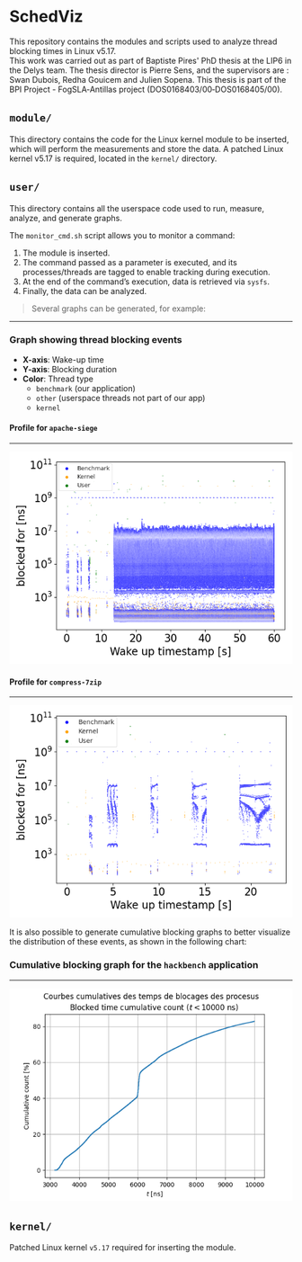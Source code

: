 # SchedViz


This repository contains the modules and scripts used to analyze thread blocking times in Linux v5.17.  
This work was carried out as part of Baptiste Pires' PhD thesis at the LIP6 in the Delys team. The thesis director is Pierre Sens, and the supervisors are : Swan Dubois, Redha Gouicem and Julien Sopena. This thesis is part of the  BPI Project - FogSLA‑Antillas project (DOS0168403/00‑DOS0168405/00).

## `module/`

This directory contains the code for the Linux kernel module to be inserted, which will perform the measurements and store the data. A patched Linux kernel v5.17 is required, located in the `kernel/` directory.

## `user/`

This directory contains all the userspace code used to run, measure, analyze, and generate graphs.

The `monitor_cmd.sh` script allows you to monitor a command:  
1. The module is inserted.  
2. The command passed as a parameter is executed, and its processes/threads are tagged to enable tracking during execution.  
3. At the end of the command’s execution, data is retrieved via `sysfs`.  
4. Finally, the data can be analyzed.  

> Several graphs can be generated, for example:

---

### Graph showing thread blocking events

- **X-axis**: Wake-up time  
- **Y-axis**: Blocking duration  
- **Color**: Thread type  
  - `benchmark` (our application)  
  - `other` (userspace threads not part of our app)  
  - `kernel`

#### Profile for `apache-siege`
---
![apache-siege](res/ths_apache-siege.png)

#### Profile for `compress-7zip`
---
![compress-7zip](res/ths_compress.png)

It is also possible to generate cumulative blocking graphs to better visualize the distribution of these events, as shown in the following chart:

### Cumulative blocking graph for the `hackbench` application
---
![hackbench](user/cumulative.png)

## `kernel/`

Patched Linux kernel `v5.17` required for inserting the module.

